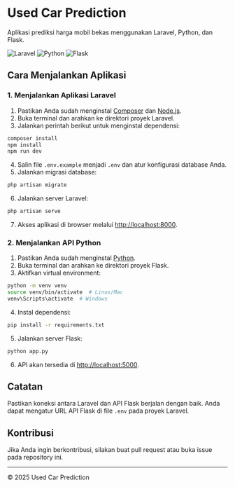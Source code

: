 # Used Car Prediction
Aplikasi prediksi harga mobil bekas menggunakan Laravel, Python, dan Flask.

![Laravel](https://img.shields.io/badge/Laravel-%23FF2D20.svg?style=for-the-badge&logo=laravel&logoColor=white)
![Python](https://img.shields.io/badge/python-3670A0?style=for-the-badge&logo=python&logoColor=ffdd54)
![Flask](https://img.shields.io/badge/flask-%23000.svg?style=for-the-badge&logo=flask&logoColor=white)

## Cara Menjalankan Aplikasi

### 1. Menjalankan Aplikasi Laravel
1. Pastikan Anda sudah menginstal [Composer](https://getcomposer.org/) dan [Node.js](https://nodejs.org/).
2. Buka terminal dan arahkan ke direktori proyek Laravel.
3. Jalankan perintah berikut untuk menginstal dependensi:

```bash
composer install
npm install
npm run dev
```

4. Salin file `.env.example` menjadi `.env` dan atur konfigurasi database Anda.
5. Jalankan migrasi database:

```bash
php artisan migrate
```

6. Jalankan server Laravel:

```bash
php artisan serve
```

7. Akses aplikasi di browser melalui [http://localhost:8000](http://localhost:8000).

### 2. Menjalankan API Python
1. Pastikan Anda sudah menginstal [Python](https://www.python.org/).
2. Buka terminal dan arahkan ke direktori proyek Flask.
3. Aktifkan virtual environment:

```bash
python -m venv venv
source venv/bin/activate  # Linux/Mac
venv\Scripts\activate  # Windows
```

4. Instal dependensi:

```bash
pip install -r requirements.txt
```

5. Jalankan server Flask:

```bash
python app.py
```

6. API akan tersedia di [http://localhost:5000](http://localhost:5000).

## Catatan
Pastikan koneksi antara Laravel dan API Flask berjalan dengan baik. Anda dapat mengatur URL API Flask di file `.env` pada proyek Laravel.

## Kontribusi
Jika Anda ingin berkontribusi, silakan buat pull request atau buka issue pada repository ini.

---
&copy; 2025 Used Car Prediction
